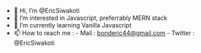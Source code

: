 - 👋 Hi, I’m @EricSiwakoti
- 👀 I’m interested in Javascript, preferrably MERN stack
- 🌱 I’m currently learning Vanilla Javascript
- 📫 How to reach me : 
       - Mail : bonderic44@gmail.com
       - Twitter : @EricSiwakoti
<!-- 💞️ I’m looking to collaborate on ... -->
<!---
EricSiwakoti/EricSiwakoti is a ✨ special ✨ repository because its `README.md` (this file) appears on your GitHub profile.
You can click the Preview link to take a look at your changes.
--->
